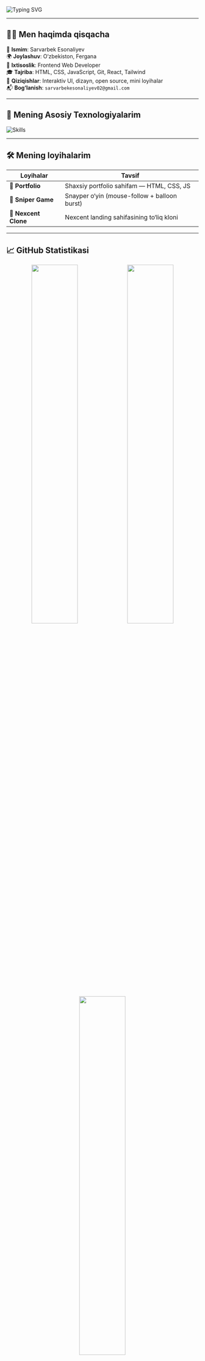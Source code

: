 <!-- Profil banneri -->
<img src="https://readme-typing-svg.herokuapp.com?font=Fira+Code&size=28&duration=2000&pause=1000&center=true&vCenter=true&width=1000&lines=Salom+%F0%9F%91%8B+Men+Sarvarbek+Esonaliyev;Frontend+Dasturchi+%7C+HTML+CSS+JS+React;Yaratishga+mehr+va+ijod+bilan+yondashaman" alt="Typing SVG" />

---

## 🧑‍💻 Men haqimda qisqacha

🎯 **Ismim**: Sarvarbek Esonaliyev  
🌍 **Joylashuv**: O‘zbekiston, Fergana  
💼 **Ixtisoslik**: Frontend Web Developer  
🎓 **Tajriba**: HTML, CSS, JavaScript, Git, React, Tailwind  
📌 **Qiziqishlar**: Interaktiv UI, dizayn, open source, mini loyihalar  
📬 **Bog‘lanish**: `sarvarbekesonaliyev02@gmail.com`

---

## 🚀 Mening Asosiy Texnologiyalarim

![Skills](https://skillicons.dev/icons?i=html,css,js,react,tailwind,bootstrap,git,github,vscode,figma)

---

## 🛠️ Mening loyihalarim

| Loyihalar            | Tavsif |
|----------------------|--------|
| 🎯 **Portfolio**     | Shaxsiy portfolio sahifam — HTML, CSS, JS |
| 🎯 **Sniper Game**   | Snayper o‘yin (mouse-follow + balloon burst) |
| 🎯 **Nexcent Clone** | Nexcent landing sahifasining to‘liq kloni |

---

## 📈 GitHub Statistikasi

<div align="center">
  <img src="https://github-readme-stats.vercel.app/api?username=sarvarbek&show_icons=true&theme=radical" width="49%" />
  <img src="https://github-readme-streak-stats.herokuapp.com?user=sarvarbek&theme=radical&date_format=M%20j%5B%2C%20Y%5D" width="49%" />
  <img src="https://github-readme-stats.vercel.app/api/top-langs/?username=sarvarbek&layout=compact&theme=radical" width="49%" />
</div>

---

## 🤝 Hamkorlik qilishni istaysizmi?

Agar biror loyiha yoki g‘oya ustida birga ishlamoqchi bo‘lsangiz, bemalol bog‘laning. Mening elektron pochtam: **sarvarbek@example.com** yoki [Telegram](https://t.me/username) orqali.

---

<p align="center">
  Made with ❤️ by <strong>Sarvarbek Esonaliyev</strong>
</p>
